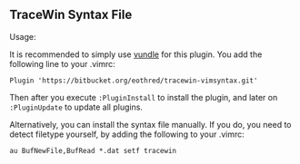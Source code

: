 TraceWin Syntax File
--------------------

Usage:

It is recommended to simply use [vundle](https://github.com/gmarik/Vundle.vim) for this plugin. You add the following line to your .vimrc:
```
Plugin 'https://bitbucket.org/eothred/tracewin-vimsyntax.git'
```
Then after you execute `:PluginInstall` to install the plugin, and later on `:PluginUpdate` to update all plugins.

Alternatively, you can install the syntax file manually. If you do, you need to detect
filetype yourself, by adding the following to your .vimrc:
```
au BufNewFile,BufRead *.dat setf tracewin
```